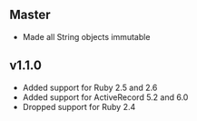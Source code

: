## Master

* Made all String objects immutable


## v1.1.0

* Added support for Ruby 2.5 and 2.6
* Added support for ActiveRecord 5.2 and 6.0
* Dropped support for Ruby 2.4
